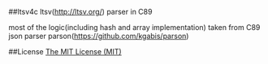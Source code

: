 ##ltsv4c
ltsv(http://ltsv.org/) parser in C89

most of the logic(including hash and array implementation) taken from C89 json parser parson(https://github.com/kgabis/parson)

##License
[The MIT License (MIT)](http://opensource.org/licenses/mit-license.php)